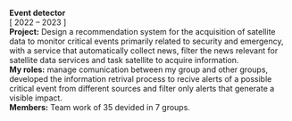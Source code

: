 **Event detector**   
[ 2022 – 2023 ]   
**Project:** Design a recommendation system for the acquisition of satellite data to monitor critical events primarily related to
security and emergency, with a service that automatically collect news, filter the news relevant for satellite data services and
task satellite to acquire information.   
**My roles:** manage comunication between my group and other groups, developed the information retrival process to recive
alerts of a possible critical event from different sources and filter only alerts that generate a visible impact.   
**Members:** Team work of 35 devided in 7 groups.
